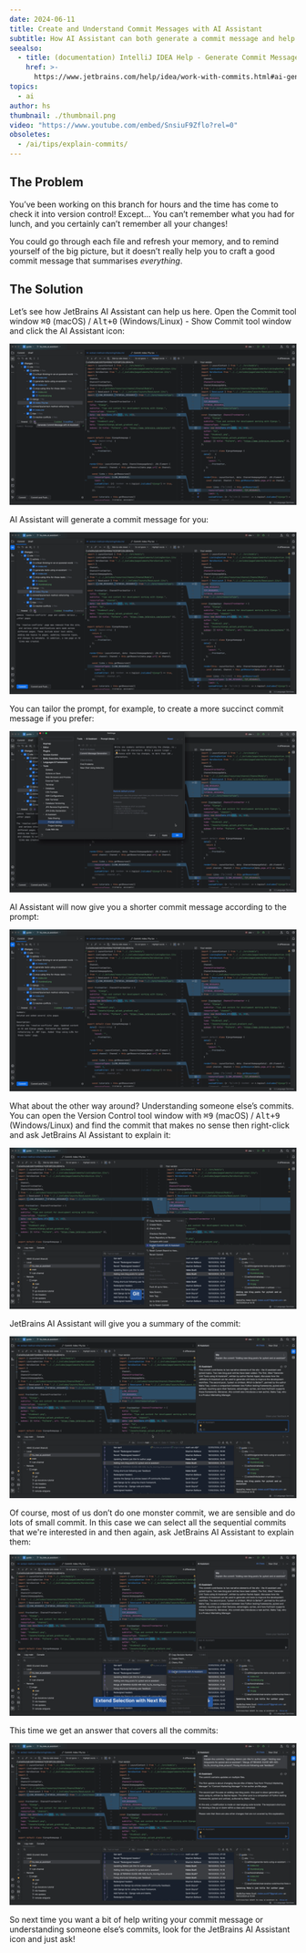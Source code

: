 ```yaml
---
date: 2024-06-11
title: Create and Understand Commit Messages with AI Assistant
subtitle: How AI Assistant can both generate a commit message and help you understand prior commit messages
seealso:
  - title: (documentation) IntelliJ IDEA Help - Generate Commit Messages
    href: >-
      https://www.jetbrains.com/help/idea/work-with-commits.html#ai-generate-commit-messages
topics:
  - ai
author: hs
thumbnail: ./thumbnail.png
video: "https://www.youtube.com/embed/SnsiuF9Zflo?rel=0"
obsoletes:
  - /ai/tips/explain-commits/
---
```


## The Problem

You’ve been working on this branch for hours and the time has come to check it into version control! Except... You can’t remember what you had for lunch, and you certainly can’t remember all your changes!

You could go through each file and refresh your memory, and to remind yourself of the big picture, but it doesn’t really help you to craft a good commit message that summarises _everything_.

## The Solution

Let’s see how JetBrains AI Assistant can help us here. Open the Commit tool window <kbd>⌘0</kbd> (macOS) / <kbd>Alt+0</kbd> (Windows/Linux) - Show Commit tool window and click the AI Assistant icon:

![generate-commit-message.png](generate-commit-message.png)

AI Assistant will generate a commit message for you:

![generate-commit-finished.png](generate-commit-finished.png)

You can tailor the prompt, for example, to create a more succinct commit message if you prefer:

![tailor-prompt.png](tailor-prompt.png)

AI Assistant will now give you a shorter commit message according to the prompt:

![generate-commit-new-prompt.png](generate-commit-new-prompt.png)

What about the other way around? Understanding someone else’s commits. You can open the Version Control tool window with <kbd>⌘9</kbd> (macOS) / <kbd>Alt+9</kbd> (Windows/Linux) and find the commit that makes no sense then right-click and ask JetBrains AI Assistant to explain it:

![explain-commit.png](explain-commit.png)

JetBrains AI Assistant will give you a summary of the commit:

![explain-commit-finished.png](explain-commit-finished.png)

Of course, most of us don’t do one monster commit, we are sensible and do lots of small commit. In this case we can select all the sequential commits that we're interested in and then again, ask JetBrains AI Assistant to explain them:

![explain-multiple-commits.png](explain-multiple-commits.png)

This time we get an answer that covers all the commits:

![explain-multiple-commits-finished.png](explain-multiple-commits-finished.png)

So next time you want a bit of help writing your commit message or understanding someone else’s commits, look for the JetBrains AI Assistant icon and just ask!
